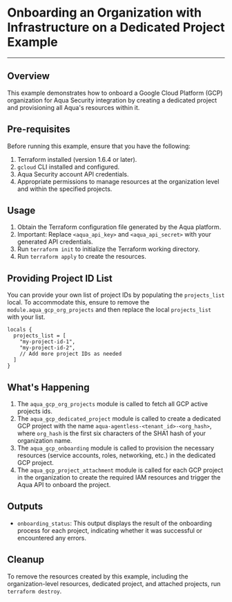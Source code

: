 # Onboarding an Organization with Infrastructure on a Dedicated Project Example

---

## Overview

This example demonstrates how to onboard a Google Cloud Platform (GCP) organization for Aqua Security integration by creating a dedicated project and provisioning all Aqua's resources within it.

## Pre-requisites

Before running this example, ensure that you have the following:

1. Terraform installed (version 1.6.4 or later).
2. `gcloud` CLI installed and configured.
3. Aqua Security account API credentials.
4. Appropriate permissions to manage resources at the organization level and within the specified projects.

## Usage

1. Obtain the Terraform configuration file generated by the Aqua platform.
2. Important: Replace `<aqua_api_key>` and `<aqua_api_secret>` with your generated API credentials.
3. Run `terraform init` to initialize the Terraform working directory.
4. Run `terraform apply` to create the resources.

## Providing Project ID List

You can provide your own list of project IDs by populating the `projects_list` local. To accommodate this, ensure to remove the `module.aqua_gcp_org_projects` and then replace the local `projects_list` with your list.

```hcl
locals {
  projects_list = [
    "my-project-id-1",
    "my-project-id-2",
    // Add more project IDs as needed
  ]
}
```

## What's Happening

1. The `aqua_gcp_org_projects` module is called to fetch all GCP active projects ids.
2. The `aqua_gcp_dedicated_project` module is called to create a dedicated GCP project with the name `aqua-agentless-<tenant_id>-<org_hash>`, where `org_hash` is the first six characters of the SHA1 hash of your organization name.
3. The `aqua_gcp_onboarding` module is called to provision the necessary resources (service accounts, roles, networking, etc.) in the dedicated GCP project.
4. The `aqua_gcp_project_attachment` module is called for each GCP project in the organization to create the required IAM resources and trigger the Aqua API to onboard the project.

## Outputs

- `onboarding_status`: This output displays the result of the onboarding process for each project, indicating whether it was successful or encountered any errors.

## Cleanup

To remove the resources created by this example, including the organization-level resources, dedicated project, and attached projects, run `terraform destroy`.
